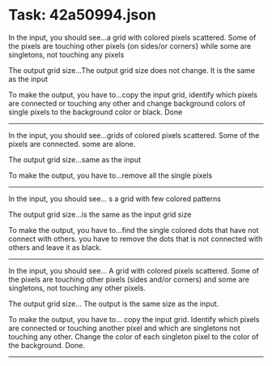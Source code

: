 # Task: 42a50994.json

In the input, you should see...a grid with colored pixels scattered. Some of the pixels are touching other pixels {on sides/or corners} while some are singletons, not touching any pixels

The output grid size...The output grid size does not change. It is the same as the input

To make the output, you have to...copy the input grid, identify which pixels are connected or touching any other and change background colors of single pixels to the background color or black. Done

---

In the input, you should see...grids of colored pixels scattered. Some of the pixels are connected. some are alone.

The output grid size...same as the input

To make the output, you have to...remove all the single pixels

---

In the input, you should see... s a grid with few colored patterns

The output grid size...is the same as the input grid size

To make the output, you have to...find the single colored dots that  have not connect with others. you have to remove the dots that is not  connected with others and leave it as black.

---

In the input, you should see... A grid with colored pixels scattered.  Some of the pixels are touching other pixels (sides and/or corners) and some are singletons, not touching any other pixels.

The output grid size... The output is the same size as the input.

To make the output, you have to...  copy the input grid.  Identify which pixels are connected or touching another pixel and which are singletons not touching any other.  Change the color of each singleton pixel to the color of the background. Done.

---

